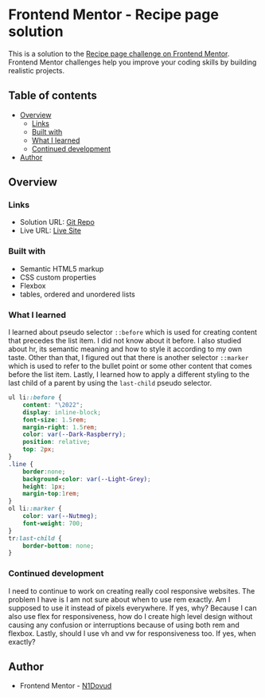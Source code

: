 # Frontend Mentor - Recipe page solution

This is a solution to the [Recipe page challenge on Frontend Mentor](https://www.frontendmentor.io/challenges/recipe-page-KiTsR8QQKm). Frontend Mentor challenges help you improve your coding skills by building realistic projects. 

## Table of contents

- [Overview](#overview)
  - [Links](#links)
  - [Built with](#built-with)
  - [What I learned](#what-i-learned)
  - [Continued development](#continued-development)
- [Author](#author)

## Overview

### Links

- Solution URL: [Git Repo](https://github.com/N1Dovud/Recipe-Page)
- Live URL: [Live Site](https://n1dovud.github.io/Recipe-Page)


### Built with

- Semantic HTML5 markup
- CSS custom properties
- Flexbox
- tables, ordered and unordered lists

### What I learned

I learned about pseudo selector `::before` which is used for creating content that precedes the list item. I did not know about it before. I also studied about hr, its semantic meaning and how to style it according to my own taste. Other than that, I figured out that there is another selector `::marker` which is used to refer to the bullet point or some other content that comes before the list item. Lastly, I learned how to apply a different styling to the last child of a parent by using the `last-child` pseudo selector. 
```css
ul li::before {
    content: "\2022";
    display: inline-block;
    font-size: 1.5rem;
    margin-right: 1.5rem;
    color: var(--Dark-Raspberry);
    position: relative;
    top: 2px;
}
.line {
    border:none;
    background-color: var(--Light-Grey);
    height: 1px;
    margin-top:1rem;
}
ol li::marker {
    color: var(--Nutmeg);
    font-weight: 700;
}
tr:last-child {
    border-bottom: none;
}
```
### Continued development
I need to continue to work on creating really cool responsive websites. The problem I have is I am not sure about when to use rem exactly. Am I supposed to use it instead of pixels everywhere. If yes, why? Because I can also use flex for responsiveness, how do I create high level design without causing any confusion or interruptions because of using both rem and flexbox. Lastly, should I use vh and vw for responsiveness too. If yes, when exactly?

## Author
- Frontend Mentor - [N1Dovud](https://www.frontendmentor.io/profile/N1Dovud)